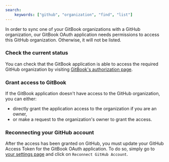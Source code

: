 ```yaml
---
search:
    keywords: ["github", "organization", "find", "list"]
---
```


In order to sync one of your GitBook organizations with a GitHub organization, our GitBook OAuth application needs permissions to access this GitHub organization. Otherwise, it will not be listed.

### Check the current status

You can check that the GitBook application is able to access the required GitHub organization by visiting [GitBook's authorization page](https://github.com/settings/connections/applications/e103ee3796d447fab74c).

### Grant access to GitBook

If the GitBook application doesn't have access to the GitHub organization, you can either:
- directly grant the application access to the organization if you are an owner,
- or make a request to the organization's owner to grant the access.

### Reconnecting your GitHub account

After the access has been granted on GitHub, you must update your GitHub Access Token for the GitBook OAuth application.
To do so, simply go to [your settings page](https://www.gitbook.com/settings/github) and click on `Reconnect GitHub Account`.
